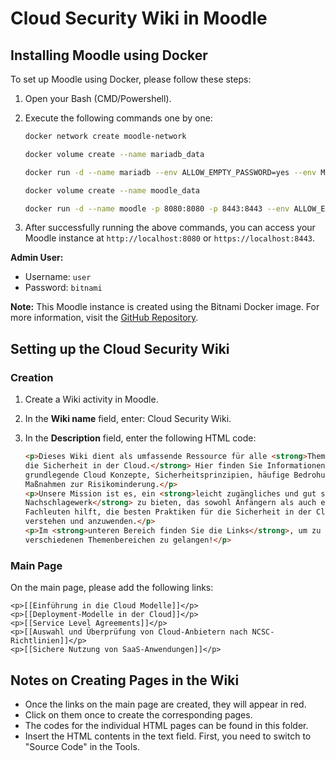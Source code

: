 # Cloud Security Wiki in Moodle

## Installing Moodle using Docker

To set up Moodle using Docker, please follow these steps:

1. Open your Bash (CMD/Powershell).
2. Execute the following commands one by one:

    ```bash
    docker network create moodle-network
    ```

    ```bash
    docker volume create --name mariadb_data
    ```

    ```bash
    docker run -d --name mariadb --env ALLOW_EMPTY_PASSWORD=yes --env MARIADB_USER=bn_moodle --env MARIADB_PASSWORD=bitnami --env MARIADB_DATABASE=bitnami_moodle --network moodle-network --volume mariadb_data:/bitnami/mariadb bitnami/mariadb:latest
    ```

    ```bash
    docker volume create --name moodle_data
    ```

    ```bash
    docker run -d --name moodle -p 8080:8080 -p 8443:8443 --env ALLOW_EMPTY_PASSWORD=yes --env MOODLE_DATABASE_USER=bn_moodle --env MOODLE_DATABASE_PASSWORD=bitnami --env MOODLE_DATABASE_NAME=bitnami_moodle --network moodle-network --volume moodle_data:/bitnami/moodle --volume moodledata_data:/bitnami/moodledata bitnami/moodle:latest
    ```

3. After successfully running the above commands, you can access your Moodle instance at `http://localhost:8080` or `https://localhost:8443`.

**Admin User:**
- Username: `user`
- Password: `bitnami`

**Note:** This Moodle instance is created using the Bitnami Docker image. For more information, visit the [GitHub Repository](https://github.com/bitnami/containers/tree/main/bitnami/moodle#how-to-use-this-image).

## Setting up the Cloud Security Wiki

### Creation

1. Create a Wiki activity in Moodle.
2. In the **Wiki name** field, enter: Cloud Security Wiki.
3. In the **Description** field, enter the following HTML code:

    ```html
    <p>Dieses Wiki dient als umfassende Ressource für alle <strong>Themen rund um
    die Sicherheit in der Cloud.</strong> Hier finden Sie Informationen über
    grundlegende Cloud Konzepte, Sicherheitsprinzipien, häufige Bedrohungen und
    Maßnahmen zur Risikominderung.</p>
    <p>Unsere Mission ist es, ein <strong>leicht zugängliches und gut strukturiertes
    Nachschlagewerk</strong> zu bieten, das sowohl Anfängern als auch erfahrenen
    Fachleuten hilft, die besten Praktiken für die Sicherheit in der Cloud zu
    verstehen und anzuwenden.</p>
    <p>Im <strong>unteren Bereich finden Sie die Links</strong>, um zu den
    verschiedenen Themenbereichen zu gelangen!</p>
    ```

### Main Page

On the main page, please add the following links:

    
    <p>[[Einführung in die Cloud Modelle]]</p>
    <p>[[Deployment-Modelle in der Cloud]]</p>
    <p>[[Service Level Agreements]]</p>
    <p>[[Auswahl und Überprüfung von Cloud-Anbietern nach NCSC-Richtlinien]]</p>
    <p>[[Sichere Nutzung von SaaS-Anwendungen]]</p>
    

## Notes on Creating Pages in the Wiki

- Once the links on the main page are created, they will appear in red.
- Click on them once to create the corresponding pages.
- The codes for the individual HTML pages can be found in this folder.
- Insert the HTML contents in the text field. First, you need to switch to "Source Code" in the Tools.
